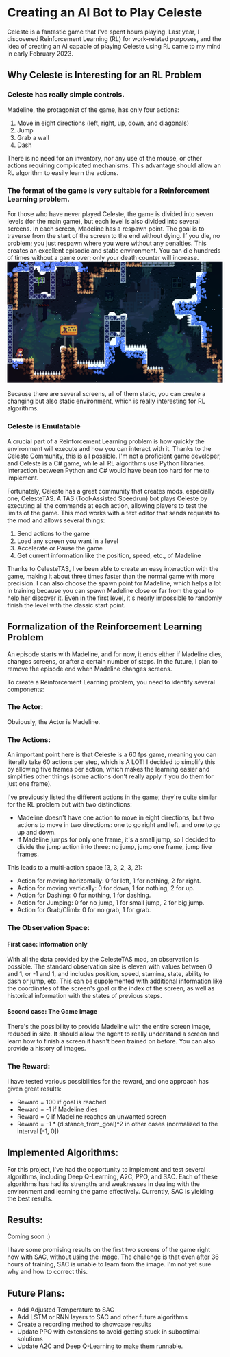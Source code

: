 # Creating an AI Bot to Play Celeste

Celeste is a fantastic game that I've spent hours playing. Last year, I discovered Reinforcement Learning (RL) for work-related purposes, and the idea of creating an AI capable of playing Celeste using RL came to my mind in early February 2023.

## Why Celeste is Interesting for an RL Problem

### Celeste has really simple controls. 

Madeline, the protagonist of the game, has only four actions:

1. Move in eight directions (left, right, up, down, and diagonals)
2. Jump
3. Grab a wall
4. Dash

There is no need for an inventory, nor any use of the mouse, or other actions requiring complicated mechanisms. This advantage should allow an RL algorithm to easily learn the actions.

### The format of the game is very suitable for a Reinforcement Learning problem. 

For those who have never played Celeste, the game is divided into seven levels (for the main game), but each level is also divided into several screens. In each screen, Madeline has a respawn point. The goal is to traverse from the start of the screen to the end without dying. If you die, no problem; you just respawn where you were without any penalties. This creates an excellent episodic and static environment. You can die hundreds of times without a game over; only your death counter will increase.
![First_screen](images/First_screen.png)

Because there are several screens, all of them static, you can create a changing but also static environment, which is really interesting for RL algorithms.

### Celeste is Emulatable

A crucial part of a Reinforcement Learning problem is how quickly the environment will execute and how you can interact with it. Thanks to the Celeste Community, this is all possible. I'm not a proficient game developer, and Celeste is a C# game, while all RL algorithms use Python libraries. Interaction between Python and C# would have been too hard for me to implement.

Fortunately, Celeste has a great community that creates mods, especially one, CelesteTAS. A TAS (Tool-Assisted Speedrun) bot plays Celeste by executing all the commands at each action, allowing players to test the limits of the game. This mod works with a text editor that sends requests to the mod and allows several things:

1. Send actions to the game
2. Load any screen you want in a level
3. Accelerate or Pause the game
4. Get current information like the position, speed, etc., of Madeline

Thanks to CelesteTAS, I've been able to create an easy interaction with the game, making it about three times faster than the normal game with more precision. I can also choose the spawn point for Madeline, which helps a lot in training because you can spawn Madeline close or far from the goal to help her discover it. Even in the first level, it's nearly impossible to randomly finish the level with the classic start point.

## Formalization of the Reinforcement Learning Problem

An episode starts with Madeline, and for now, it ends either if Madeline dies, changes screens, or after a certain number of steps. In the future, I plan to remove the episode end when Madeline changes screens.

To create a Reinforcement Learning problem, you need to identify several components:

### The Actor: 

Obviously, the Actor is Madeline.

### The Actions: 

An important point here is that Celeste is a 60 fps game, meaning you can literally take 60 actions per step, which is A LOT! I decided to simplify this by allowing five frames per action, which makes the learning easier and simplifies other things (some actions don't really apply if you do them for just one frame).

I've previously listed the different actions in the game; they're quite similar for the RL problem but with two distinctions:

- Madeline doesn't have one action to move in eight directions, but two actions to move in two directions: one to go right and left, and one to go up and down.
- If Madeline jumps for only one frame, it's a small jump, so I decided to divide the jump action into three: no jump, jump one frame, jump five frames.

This leads to a multi-action space [3, 3, 2, 3, 2]:

- Action for moving horizontally: 0 for left, 1 for nothing, 2 for right.
- Action for moving vertically: 0 for down, 1 for nothing, 2 for up.
- Action for Dashing: 0 for nothing, 1 for dashing.
- Action for Jumping: 0 for no jump, 1 for small jump, 2 for big jump.
- Action for Grab/Climb: 0 for no grab, 1 for grab.

### The Observation Space:

#### First case: Information only

With all the data provided by the CelesteTAS mod, an observation is possible. The standard observation size is eleven with values between 0 and 1, or -1 and 1, and includes position, speed, stamina, state, ability to dash or jump, etc. This can be supplemented with additional information like the coordinates of the screen's goal or the index of the screen, as well as historical information with the states of previous steps.

#### Second case: The Game Image

There's the possibility to provide Madeline with the entire screen image, reduced in size. It should allow the agent to really understand a screen and learn how to finish a screen it hasn't been trained on before. You can also provide a history of images.

### The Reward:

I have tested various possibilities for the reward, and one approach has given great results:

- Reward = 100 if goal is reached
- Reward = -1 if Madeline dies
- Reward = 0 if Madeline reaches an unwanted screen
- Reward = -1 * (distance_from_goal)^2 in other cases (normalized to the interval [-1, 0])

## Implemented Algorithms:

For this project, I've had the opportunity to implement and test several algorithms, including Deep Q-Learning, A2C, PPO, and SAC. Each of these algorithms has had its strengths and weaknesses in dealing with the environment and learning the game effectively. Currently, SAC is yielding the best results.

## Results:

Coming soon :)

I have some promising results on the first two screens of the game right now with SAC, without using the image. The challenge is that even after 36 hours of training, SAC is unable to learn from the image. I'm not yet sure why and how to correct this.

## Future Plans:

- Add Adjusted Temperature to SAC
- Add LSTM or RNN layers to SAC and other future algorithms
- Create a recording method to showcase results
- Update PPO with extensions to avoid getting stuck in suboptimal solutions
- Update A2C and Deep Q-Learning to make them runnable.
